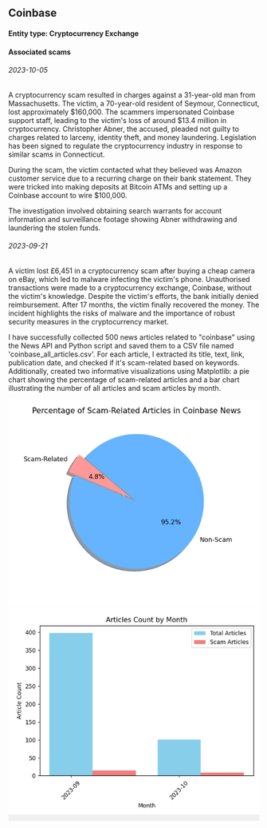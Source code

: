 ## Coinbase

#### Entity type: Cryptocurrency Exchange

#### Associated scams

###### 2023-10-05

A cryptocurrency scam resulted in charges against a 31-year-old man from Massachusetts. The victim, a 70-year-old resident of Seymour, Connecticut, lost approximately $160,000. The scammers impersonated Coinbase support staff, leading to the victim's loss of around $13.4 million in cryptocurrency. Christopher Abner, the accused, pleaded not guilty to charges related to larceny, identity theft, and money laundering. Legislation has been signed to regulate the cryptocurrency industry in response to similar scams in Connecticut.

During the scam, the victim contacted what they believed was Amazon customer service due to a recurring charge on their bank statement. They were tricked into making deposits at Bitcoin ATMs and setting up a Coinbase account to wire $100,000.

The investigation involved obtaining search warrants for account information and surveillance footage showing Abner withdrawing and laundering the stolen funds.

###### 2023-09-21

A victim lost £6,451 in a cryptocurrency scam after buying a cheap camera on eBay, which led to malware infecting the victim's phone. Unauthorised transactions were made to a cryptocurrency exchange, Coinbase, without the victim's knowledge. Despite the victim's efforts, the bank initially denied reimbursement. After 17 months, the victim finally recovered the money. The incident highlights the risks of malware and the importance of robust security measures in the cryptocurrency market.

I have successfully collected 500 news articles related to "coinbase" using the News API and Python script and saved them to a CSV file named 'coinbase_all_articles.csv'. For each article, I extracted its title, text, link, publication date, and checked if it's scam-related based on keywords.
Additionally, created two informative visualizations using Matplotlib: a pie chart showing the percentage of scam-related articles and a bar chart illustrating the number of all articles and scam articles by month.


<img width="1440" alt="image" src="https://github.com/Tuoleken/currency/blob/main/pie_chart.png">



<img width="776" alt="image" src="https://github.com/Tuoleken/currency/blob/main/articles_count_by_month.png">
